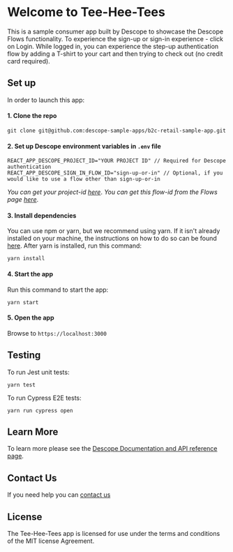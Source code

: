 # Welcome to Tee-Hee-Tees
This is a sample consumer app built by Descope to showcase the Descope Flows functionality. 
To experience the sign-up or sign-in experience - click on Login. 
While logged in, you can experience the step-up authentication flow by adding a T-shirt to your cart and then trying to check out (no credit card required). 

## Set up
In order to launch this app:

#### 1. Clone the repo 
```
git clone git@github.com:descope-sample-apps/b2c-retail-sample-app.git
```

#### 2. Set up Descope environment variables in `.env` file
```
REACT_APP_DESCOPE_PROJECT_ID="YOUR PROJECT ID" // Required for Descope authentication
REACT_APP_DESCOPE_SIGN_IN_FLOW_ID="sign-up-or-in" // Optional, if you would like to use a flow other than sign-up-or-in
```
_You can get your project-id [here](https://app.descope.com/settings/project)_.
_You can get this flow-id from the Flows page [here](https://app.descope.com/flows)_.

#### 3. Install dependencies 

You can use npm or yarn, but we recommend using yarn. If it isn't already installed on your machine, the instructions on how to do so can be found [here](https://classic.yarnpkg.com/lang/en/docs/install/). After yarn is installed, run this command:
```
yarn install
```

#### 4. Start the app

Run this command to start the app:

```
yarn start
```

#### 5. Open the app
Browse to `https://localhost:3000`


## Testing
To run Jest unit tests:
```
yarn test
```
To run Cypress E2E tests:
```
yarn run cypress open
```

## Learn More
To learn more please see the [Descope Documentation and API reference page](https://docs.descope.com/).

## Contact Us
If you need help you can [contact us](https://docs.descope.com/support/)

## License
The Tee-Hee-Tees app is licensed for use under the terms and conditions of the MIT license Agreement.
